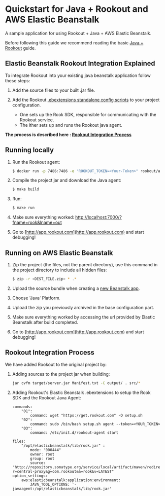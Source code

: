 # Quickstart for Java + Rookout and AWS Elastic Beanstalk

A sample application for using Rookout + Java + AWS Elastic Beanstalk.

Before following this guide we recommend reading the basic [Java + Rookout] guide.

## Elastic Beanstalk Rookout Integration Explained

To integrate Rookout into your existing java beanstalk application follow these steps:

1. Add the source files to your built .jar file.

2. Add the Rookout [.ebextensions standalone config scripts](.ebextensions) to your project configuration.
    * One sets up the Rook SDK, responsible for communicating with the Rookout service.
    * The ither sets up and runs the Rookout java agent.

__The process is described here : [Rookout Integration Process](#rookout-integration-process)__


## Running locally
1. Run the Rookout agent:
    ``` bash
    $ docker run -p 7486:7486 -e "ROOKOUT_TOKEN=<Your-Token>" rookout/agent
    ```
2. Compile the project jar and download the Java agent:
     ```bash
    $ make build
    ```
3. Run:
    ```bash
    $ make run
    ```

4. Make sure everything worked: [http://localhost:7000/?fname=rook&lname=out](http://localhost:7000/?fname=rook&lname=out)

5. Go to [http://app.rookout.com](http://app.rookout.com) and start debugging! 


## Running on AWS Elastic Beanstalk
1. Zip the project (the files, not the parent directory), use this command in the project directory to include all hidden files:
    ```bash
    $ zip -r <DEST_FILE.zip> * .*
    ```

2. Upload the source bundle when creating a [new Beanstalk app](https://console.aws.amazon.com/elasticbeanstalk/home#/gettingStarted).

3. Choose 'Java' Platform.

4. Upload the zip you previously archived in the base configuration part.

5. Make sure everything worked by accessing the url provided by Elastic Beanstalk after build completed.

6. Go to [http://app.rookout.com](http://app.rookout.com) and start debugging! 


## Rookout Integration Process
We have added Rookout to the original project by:
1. Adding sources to the project jar when building:
    ```bash
    jar cvfm target/server.jar Manifest.txt -C output/ . src/*
    ```

2. Adding Rookout's Elastic Beanstalk .ebextensions to setup the Rook SDK and the Rookout Java Agent:
    ```
    commands: 
        "01": 
            command: wget "https://get.rookout.com" -O setup.sh
        "02": 
            command: sudo /bin/bash setup.sh agent --token=<YOUR_TOKEN>
        "03": 
            command: /etc/init.d/rookout-agent start
    ```
    ```
    files:
        "/opt/elasticbeanstalk/lib/rook.jar" :
            mode: "000444"
            owner: root
            group: root
            source: "http://repository.sonatype.org/service/local/artifact/maven/redirect?r=central-proxy&g=com.rookout&a=rook&v=LATEST"
    option_settings:
        aws:elasticbeanstalk:application:environment:
            JAVA_TOOL_OPTIONS: '-javaagent:/opt/elasticbeanstalk/lib/rook.jar'
    ```

[Java + Rookout]: https://docs.rookout.com/docs/installation-java.html
[maven central]: https://mvnrepository.com/artifact/com.rookout/rook
